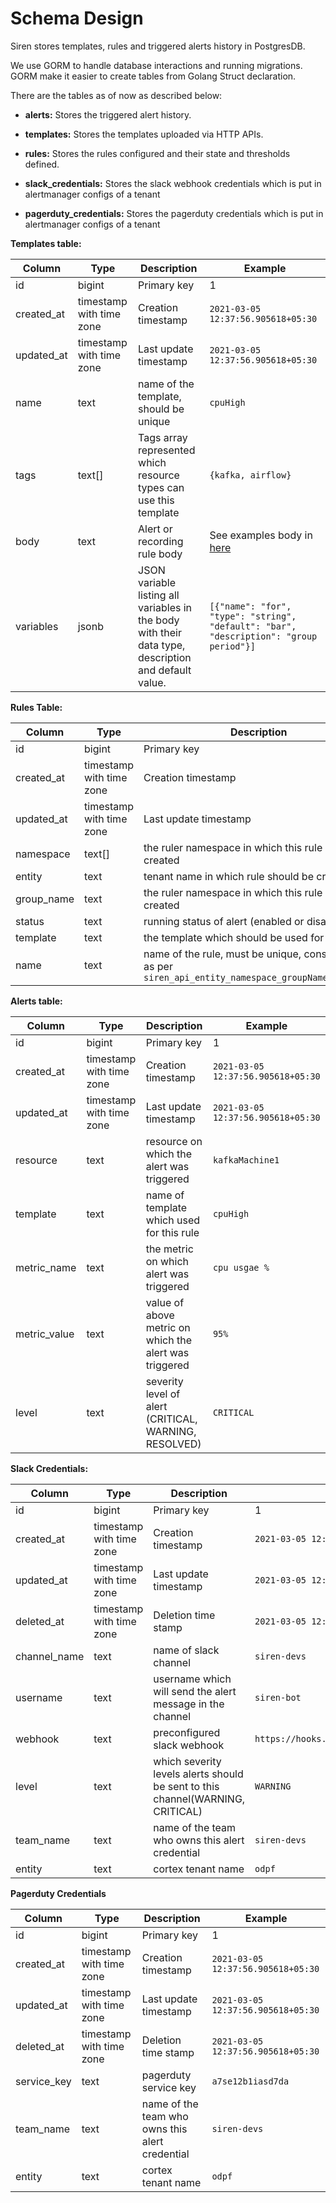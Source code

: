 # Schema Design

Siren stores templates, rules and triggered alerts history in PostgresDB.

We use GORM to handle database interactions and running migrations. GORM make it easier to create tables from Golang
Struct declaration.

There are the tables as of now as described below:

- **alerts:** Stores the triggered alert history.

- **templates:** Stores the templates uploaded via HTTP APIs.

- **rules:** Stores the rules configured and their state and thresholds defined.

- **slack_credentials:** Stores the slack webhook credentials which is put in alertmanager configs of a tenant

- **pagerduty_credentials:** Stores the pagerduty credentials which is put in alertmanager configs of a tenant

**Templates table:**

| Column     | Type                     | Description                                                                                          | Example                                                                                |
| ---------- | ------------------------ | ---------------------------------------------------------------------------------------------------- | -------------------------------------------------------------------------------------- |
| id         | bigint                   | Primary key                                                                                          | 1                                                                                      |
| created_at | timestamp with time zone | Creation timestamp                                                                                   | `2021-03-05 12:37:56.905618+05:30`                                                     |
| updated_at | timestamp with time zone | Last update timestamp                                                                                | `2021-03-05 12:37:56.905618+05:30`                                                     |
| name       | text                     | name of the template, should be unique                                                               | `cpuHigh`                                                                              |
| tags       | text[]                   | Tags array represented which resource types can use this template                                    | `{kafka, airflow}`                                                                     |
| body       | text                     | Alert or recording rule body                                                                         | See examples body in [here](../guides/templates.md)                                    |
| variables  | jsonb                    | JSON variable listing all variables in the body with their data type, description and default value. | `[{"name": "for", "type": "string", "default": "bar", "description": "group period"}]` |

**Rules Table:**

| Column     | Type                     | Description                                                                                          | Example                                  |
| ---------- | ------------------------ | ---------------------------------------------------------------------------------------------------- | ---------------------------------------- |
| id         | bigint                   | Primary key                                                                                          | 1                                        |
| created_at | timestamp with time zone | Creation timestamp                                                                                   | `2021-03-05 12:37:56.905618+05:30`       |
| updated_at | timestamp with time zone | Last update timestamp                                                                                | `2021-03-05 12:37:56.905618+05:30`       |
| namespace  | text[]                   | the ruler namespace in which this rule should be created                                             | `kafka`                                  |
| entity     | text                     | tenant name in which rule should be created                                                          | `odpf`                                   |
| group_name | text                     | the ruler namespace in which this rule should be created                                             | `testGroup`                              |
| status     | text                     | running status of alert (enabled or disabled)                                                        | `enabled`                                |
| template   | text                     | the template which should be used for rule body                                                      | `CPUHigh`                                |
| name       | text                     | name of the rule, must be unique, constructed as per `siren_api_entity_namespace_groupName_template` | `siren_api_odpf_kafka_testGroup_cpuHigh` |

**Alerts table:**

| Column       | Type                     | Description                                            | Example                            |
| ------------ | ------------------------ | ------------------------------------------------------ | ---------------------------------- |
| id           | bigint                   | Primary key                                            | 1                                  |
| created_at   | timestamp with time zone | Creation timestamp                                     | `2021-03-05 12:37:56.905618+05:30` |
| updated_at   | timestamp with time zone | Last update timestamp                                  | `2021-03-05 12:37:56.905618+05:30` |
| resource     | text                     | resource on which the alert was triggered              | `kafkaMachine1`                    |
| template     | text                     | name of template which used for this rule              | `cpuHigh`                          |
| metric_name  | text                     | the metric on which alert was triggered                | `cpu usgae %`                      |
| metric_value | text                     | value of above metric on which the alert was triggered | `95%`                              |
| level        | text                     | severity level of alert (CRITICAL, WARNING, RESOLVED)  | `CRITICAL`                         |

**Slack Credentials:**

| Column       | Type                     | Description                                                                    | Example                                 |
| ------------ | ------------------------ | ------------------------------------------------------------------------------ | --------------------------------------- |
| id           | bigint                   | Primary key                                                                    | 1                                       |
| created_at   | timestamp with time zone | Creation timestamp                                                             | `2021-03-05 12:37:56.905618+05:30`      |
| updated_at   | timestamp with time zone | Last update timestamp                                                          | `2021-03-05 12:37:56.905618+05:30`      |
| deleted_at   | timestamp with time zone | Deletion time stamp                                                            | `2021-03-05 12:37:56.905618+05:30`      |
| channel_name | text                     | name of slack channel                                                          | `siren-devs`                            |
| username     | text                     | username which will send the alert message in the channel                      | `siren-bot`                             |
| webhook      | text                     | preconfigured slack webhook                                                    | `https://hooks.slack.com/services/abcd` |
| level        | text                     | which severity levels alerts should be sent to this channel(WARNING, CRITICAL) | `WARNING`                               |
| team_name    | text                     | name of the team who owns this alert credential                                | `siren-devs`                            |
| entity       | text                     | cortex tenant name                                                             | `odpf`                                  |

**Pagerduty Credentials**

| Column      | Type                     | Description                                     | Example                            |
| ----------- | ------------------------ | ----------------------------------------------- | ---------------------------------- |
| id          | bigint                   | Primary key                                     | 1                                  |
| created_at  | timestamp with time zone | Creation timestamp                              | `2021-03-05 12:37:56.905618+05:30` |
| updated_at  | timestamp with time zone | Last update timestamp                           | `2021-03-05 12:37:56.905618+05:30` |
| deleted_at  | timestamp with time zone | Deletion time stamp                             | `2021-03-05 12:37:56.905618+05:30` |
| service_key | text                     | pagerduty service key                           | `a7se12b1iasd7da`                  |
| team_name   | text                     | name of the team who owns this alert credential | `siren-devs`                       |
| entity      | text                     | cortex tenant name                              | `odpf`                             |
